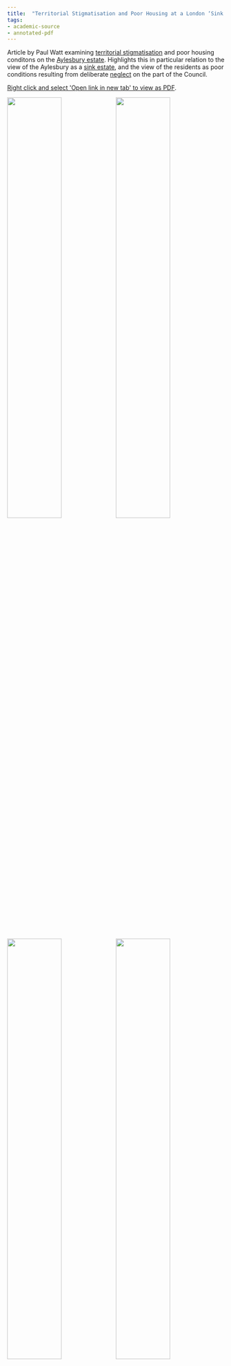 ```yaml
---
title:  "Territorial Stigmatisation and Poor Housing at a London ‘Sink Estate’"
tags: 
- academic-source
- annotated-pdf
---
```



Article by Paul Watt examining [territorial stigmatisation](cause-affect-effect/territorial-stigmatisation) and poor housing conditons on the [Aylesbury estate](cases/aylesbury). Highlights this in particular relation to the view of the Aylesbury as a [sink estate](cause-effect-affect/sink-estate), and the view of the residents as poor conditions resulting from deliberate [neglect](cause-effect-affect/neglect) on the part of the Council. 

<a href="https://elaraks.github.io/dampcapital/images/theory/watt-territorial-stigma-poor-housing.pdf" target="_blank">Right click and select 'Open link in new tab' to view as PDF</a>. 


<img src="https://elaraks.github.io/dampcapital/watt-territorial-stigma-poor-housing-1.jpg" width="50%"/><img src="https://elaraks.github.io/dampcapital/watt-territorial-stigma-poor-housing-2.jpg" width="50%"/>
<img src="https://elaraks.github.io/dampcapital/watt-territorial-stigma-poor-housing-3.jpg" width="50%"/><img src="https://elaraks.github.io/dampcapital/watt-territorial-stigma-poor-housing-4.jpg" width="50%"/>
<img src="https://elaraks.github.io/dampcapital/watt-territorial-stigma-poor-housing-5.jpg" width="50%"/><img src="https://elaraks.github.io/dampcapital/watt-territorial-stigma-poor-housing-6.jpg" width="50%"/>
<img src="https://elaraks.github.io/dampcapital/watt-territorial-stigma-poor-housing-7.jpg" width="50%"/><img src="https://elaraks.github.io/dampcapital/watt-territorial-stigma-poor-housing-8.jpg" width="50%"/>
<img src="https://elaraks.github.io/dampcapital/watt-territorial-stigma-poor-housing-9.jpg" width="50%"/><img src="https://elaraks.github.io/dampcapital/watt-territorial-stigma-poor-housing-10.jpg" width="50%"/>
<img src="https://elaraks.github.io/dampcapital/watt-territorial-stigma-poor-housing-11.jpg" width="50%"/><img src="https://elaraks.github.io/dampcapital/watt-territorial-stigma-poor-housing-12.jpg" width="50%"/>
